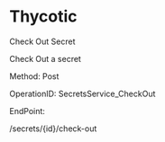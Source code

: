 #     Thycotic


Check Out Secret

Check Out a secret

Method: Post

OperationID: SecretsService_CheckOut

EndPoint:

/secrets/{id}/check-out
